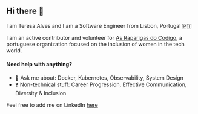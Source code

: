 ## Hi there 👋

I am Teresa Alves and I am a Software Engineer from Lisbon, Portugal 🇵🇹

I am an active contributor and volunteer for [As Raparigas do Codigo](https://raparigasdocodigo.pt/), a portuguese organization focused on the inclusion of women in the tech world.

#### Need help with anything?

- 💬 Ask me about: Docker, Kubernetes, Observability, System Design
- ❓ Non-technical stuff: Career Progression, Effective Communication, Diversity & Inclusion

Feel free to add me on LinkedIn [here](https://www.linkedin.com/in/teresalves)

<!--
**teresalves/teresalves** is a ✨ _special_ ✨ repository because its `README.md` (this file) appears on your GitHub profile.

Here are some ideas to get you started:

- 🔭 I’m currently working on ...
- 🌱 I’m currently learning ...
- 👯 I’m looking to collaborate on ...
- 🤔 I’m looking for help with ...
- 💬 Ask me about ...
- 📫 How to reach me: ...
- 😄 Pronouns: ...
- ⚡ Fun fact: ...
-->
